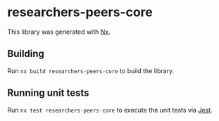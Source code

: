 # researchers-peers-core

This library was generated with [Nx](https://nx.dev).

## Building

Run `nx build researchers-peers-core` to build the library.

## Running unit tests

Run `nx test researchers-peers-core` to execute the unit tests via [Jest](https://jestjs.io).

